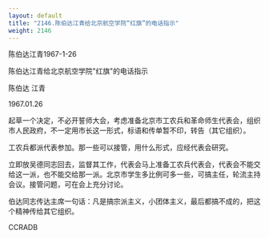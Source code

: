 ```yaml
---
layout: default
title: "2146.陈伯达江青给北京航空学院“红旗”的电话指示"
weight: 2146
---
```


陈伯达江青1967-1-26

陈伯达江青给北京航空学院"红旗"的电话指示

陈伯达 江青

1967.01.26

起草一个决定，不必开誓师大会，考虑准备北京市工农兵和革命师生代表会，组织市人民政府，不一定用市长这一形式，标语和传单暂不印，转告（其它组织）。

工农兵都派代表参加。那一些可以接管，用什么形式，应经代表会研究。

立即放吴德同志回去，监督其工作，代表会马上准备工农兵代表会，代表会不能交给这一派，也不能交给那一派。北京市学生多比例可多一些，可搞主任，轮流主持会议。接管问题，可在会上充分讨论。

伯达同志传达主席一句话：凡是搞宗派主义，小团体主义，最后都搞不成的，把这个精神传给其它组织。

CCRADB

